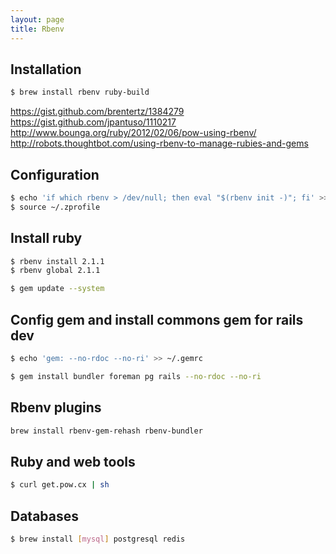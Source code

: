 ```yaml
---
layout: page
title: Rbenv
---
```


## Installation

```bash
$ brew install rbenv ruby-build
```



https://gist.github.com/brentertz/1384279  
https://gist.github.com/jpantuso/1110217  
http://www.bounga.org/ruby/2012/02/06/pow-using-rbenv/
http://robots.thoughtbot.com/using-rbenv-to-manage-rubies-and-gems

## Configuration

```bash
$ echo 'if which rbenv > /dev/null; then eval "$(rbenv init -)"; fi' >> ~/.zprofile
$ source ~/.zprofile
```

## Install ruby

```bash
$ rbenv install 2.1.1
$ rbenv global 2.1.1
```

```bash
$ gem update --system
```

## Config gem and install commons gem for rails dev

```bash
$ echo 'gem: --no-rdoc --no-ri' >> ~/.gemrc
```

```bash
$ gem install bundler foreman pg rails --no-rdoc --no-ri
```

## Rbenv plugins

```bash
brew install rbenv-gem-rehash rbenv-bundler
```

## Ruby and web tools

```bash
$ curl get.pow.cx | sh
```

## Databases

```bash
$ brew install [mysql] postgresql redis
```
